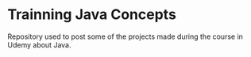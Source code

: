 # Trainning Java Concepts
Repository used to post some of the projects made during the course in Udemy about Java.

